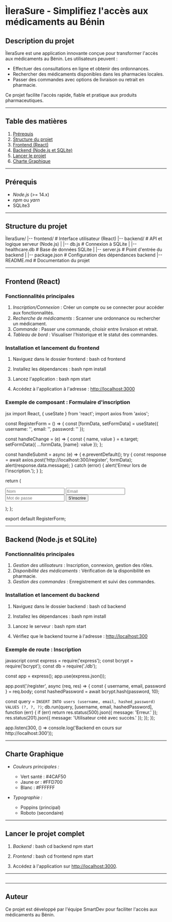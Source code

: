 # ÌleraSure - Simplifiez l'accès aux médicaments au Bénin

## Description du projet

ÌleraSure est une application innovante conçue pour transformer l'accès aux médicaments au Bénin. Les utilisateurs peuvent :

- Effectuer des consultations en ligne et obtenir des ordonnances.
- Rechercher des médicaments disponibles dans les pharmacies locales.
- Passer des commandes avec options de livraison ou retrait en pharmacie.

Ce projet facilite l'accès rapide, fiable et pratique aux produits pharmaceutiques.

---

## Table des matières

1. [Prérequis](#prérequis)
2. [Structure du projet](#structure-du-projet)
3. [Frontend (React)](#frontend-react)
4. [Backend (Node.js et SQLite)](#backend-nodejs-et-sqlite)
5. [Lancer le projet](#lancer-le-projet)
6. [Charte Graphique](#charte-graphique)

---

## Prérequis

- *Node.js* (>= 14.x)
- *npm* ou *yarn*
- SQLite3

---

## Structure du projet


ÌleraSure/
|-- frontend/                # Interface utilisateur (React)
|-- backend/                 # API et logique serveur (Node.js)
|   |-- db.js                # Connexion à SQLite
|   |-- healthcare.db        # Base de données SQLite
|   |-- server.js            # Point d'entrée du backend
|   |-- package.json         # Configuration des dépendances backend
|-- README.md                # Documentation du projet


---

## Frontend (React)

### Fonctionnalités principales

1. *Inscription/Connexion* : Créer un compte ou se connecter pour accéder aux fonctionnalités.
2. *Recherche de médicaments* : Scanner une ordonnance ou rechercher un médicament.
3. *Commande* : Passer une commande, choisir entre livraison et retrait.
4. *Tableau de bord* : Visualiser l'historique et le statut des commandes.

### Installation et lancement du frontend

1. Naviguez dans le dossier frontend :
   bash
   cd frontend
   
2. Installez les dépendances :
   bash
   npm install
   
3. Lancez l'application :
   bash
   npm start
   
4. Accédez à l'application à l'adresse : [http://localhost:3000](http://localhost:3000)

### Exemple de composant : Formulaire d'inscription

jsx
import React, { useState } from 'react';
import axios from 'axios';

const RegisterForm = () => {
  const [formData, setFormData] = useState({ username: '', email: '', password: '' });

  const handleChange = (e) => {
    const { name, value } = e.target;
    setFormData({ ...formData, [name]: value });
  };

  const handleSubmit = async (e) => {
    e.preventDefault();
    try {
      const response = await axios.post('http://localhost:300/register', formData);
      alert(response.data.message);
    } catch (error) {
      alert('Erreur lors de l\'inscription.');
    }
  };

  return (
    <form onSubmit={handleSubmit}>
      <input type="text" name="username" placeholder="Nom" onChange={handleChange} required />
      <input type="email" name="email" placeholder="Email" onChange={handleChange} required />
      <input type="password" name="password" placeholder="Mot de passe" onChange={handleChange} required />
      <button type="submit">S'inscrire</button>
    </form>
  );
};

export default RegisterForm;


---

## Backend (Node.js et SQLite)

### Fonctionnalités principales

1. *Gestion des utilisateurs* : Inscription, connexion, gestion des rôles.
2. *Disponibilité des médicaments* : Vérification de la disponibilité en pharmacie.
3. *Gestion des commandes* : Enregistrement et suivi des commandes.

### Installation et lancement du backend

1. Naviguez dans le dossier backend :
   bash
   cd backend
   
2. Installez les dépendances :
   bash
   npm install
   
3. Lancez le serveur :
   bash
   npm start
   
4. Vérifiez que le backend tourne à l'adresse : [http://localhost:300](http://localhost:300)

### Exemple de route : Inscription

javascript
const express = require('express');
const bcrypt = require('bcrypt');
const db = require('./db');

const app = express();
app.use(express.json());

app.post('/register', async (req, res) => {
  const { username, email, password } = req.body;
  const hashedPassword = await bcrypt.hash(password, 10);

  const query = `INSERT INTO users (username, email, hashed_password) VALUES (?, ?, ?)`;
  db.run(query, [username, email, hashedPassword], function (err) {
    if (err) return res.status(500).json({ message: 'Erreur.' });
    res.status(201).json({ message: 'Utilisateur créé avec succès.' });
  });
});

app.listen(300, () => console.log('Backend en cours sur http://localhost:300'));


---

## Charte Graphique

- *Couleurs principales :*

  - Vert santé : #4CAF50
  - Jaune or : #FFD700
  - Blanc : #FFFFFF

- *Typographie :*

  - Poppins (principal)
  - Roboto (secondaire)

---

## Lancer le projet complet

1. *Backend* :
   bash
   cd backend
   npm start
   
2. *Frontend* :
   bash
   cd frontend
   npm start
   
3. Accédez à l'application sur [http://localhost:3000](http://localhost:3000).

---

##

---

## Auteur

Ce projet est développé par l'équipe SmartDev pour faciliter l'accès aux médicaments au Bénin.&#x20;
